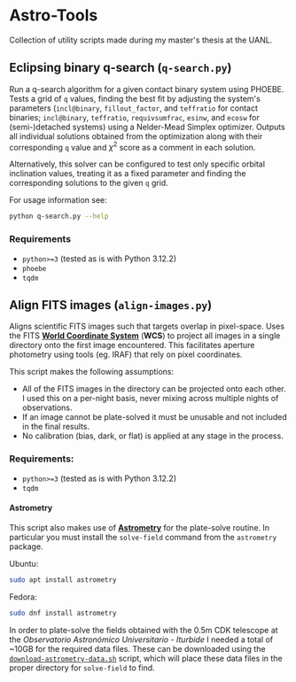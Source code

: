 # Astro-Tools
Collection of utility scripts made during my master's thesis at the UANL.

## Eclipsing binary q-search (`q-search.py`)

Run a q-search algorithm for a given contact binary system using PHOEBE. Tests a grid of `q` values, finding the best fit by adjusting the system's parameters (`incl@binary`, `fillout_factor`, and `teffratio` for contact binaries; `incl@binary`, `teffratio`, `requivsumfrac`, `esinw`, and `ecosw` for (semi-)detached systems) using a Nelder-Mead Simplex optimizer. Outputs all individual solutions obtained from the optimization along with their corresponding `q` value and $\chi^2$ score as a comment in each solution.

Alternatively, this solver can be configured to test only specific orbital inclination values, treating it as a fixed parameter and finding the corresponding solutions to the given `q` grid.

For usage information see:
```sh
python q-search.py --help
```

### Requirements

* `python>=3` (tested as is with Python 3.12.2)
* `phoebe`
* `tqdm`

## Align FITS images (`align-images.py`)

Aligns scientific FITS images such that targets overlap in pixel-space. Uses the FITS [**World Coordinate System**](https://www.atnf.csiro.au/computing/software/wcs/) (**WCS**) to project all images in a single directory onto the first image encountered. This facilitates aperture photometry using tools (eg. IRAF) that rely on pixel coordinates.

This script makes the following assumptions:
* All of the FITS images in the directory can be projected onto each other. I used this on a per-night basis, never mixing across multiple nights of observations.
* If an image cannot be plate-solved it must be unusable and not included in the final results.
* No calibration (bias, dark, or flat) is applied at any stage in the process.

### Requirements:

* `python>=3` (tested as is with Python 3.12.2)
* `tqdm`

#### Astrometry
This script also makes use of [**Astrometry**](https://nova.astrometry.net) for the plate-solve routine. In particular you must install the `solve-field` command from the `astrometry` package.

Ubuntu:
```sh
sudo apt install astrometry
```

Fedora:
```sh
sudo dnf install astrometry
```

In order to plate-solve the fields obtained with the 0.5m CDK telescope at the *Observatorio Astronómico Universitario - Iturbide* I needed a total of ~10GB for the required data files. These can be downloaded using the [`download-astrometry-data.sh`](https://github.com/KnightIV/Observation-Tools/blob/main/bash-scripts/download-astrometry-data.sh) script, which will place these data files in the proper directory for `solve-field` to find.
